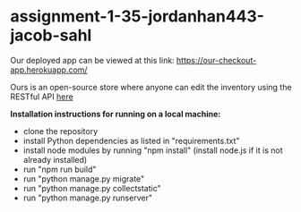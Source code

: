 # assignment-1-35-jordanhan443-jacob-sahl

Our deployed app can be viewed at this link: https://our-checkout-app.herokuapp.com/

Ours is an open-source store where anyone can edit the inventory using the RESTful API [here](https://our-checkout-app.herokuapp.com/api/items/)

**Installation instructions for running on a local machine:**
* clone the repository
* install Python dependencies as listed in "requirements.txt"
* install node modules by running "npm install" (install node.js if it is not already installed)
* run "npm run build"
* run "python manage.py migrate"
* run "python manage.py collectstatic"
* run "python manage.py runserver"


